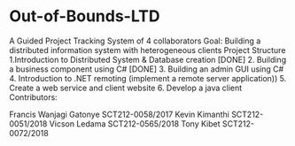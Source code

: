 # Out-of-Bounds-LTD
A Guided Project Tracking System of 4 collaborators
Goal: 
Building a distributed information system with heterogeneous clients
Project Structure
1.Introduction to Distributed System & Database creation [DONE]
2. Building a business component using C# [DONE]
3. Building an admin GUI using C#
4. Introduction to .NET remoting (implement a remote server application))
5. Create a web service and client website
6. Develop a java client
Contributors:

Francis Wanjagi Gatonye 		SCT212-0058/2017
Kevin Kimanthi		SCT212-0051/2018
Vicson Ledama 		SCT212-0565/2018
Tony Kibet 			SCT212-0072/2018
